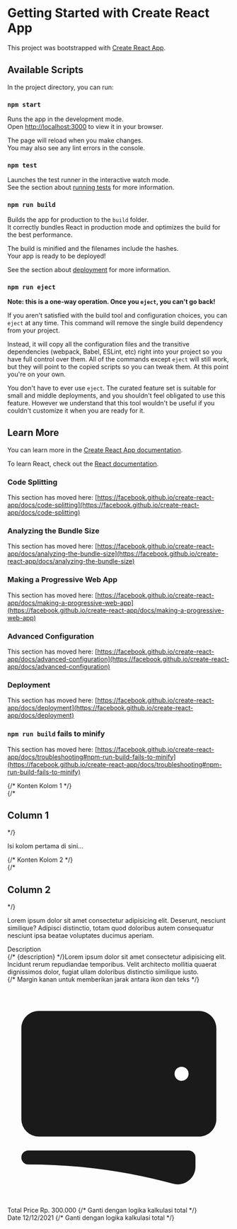 # Getting Started with Create React App

This project was bootstrapped with [Create React App](https://github.com/facebook/create-react-app).

## Available Scripts

In the project directory, you can run:

### `npm start`

Runs the app in the development mode.\
Open [http://localhost:3000](http://localhost:3000) to view it in your browser.

The page will reload when you make changes.\
You may also see any lint errors in the console.

### `npm test`

Launches the test runner in the interactive watch mode.\
See the section about [running tests](https://facebook.github.io/create-react-app/docs/running-tests) for more information.

### `npm run build`

Builds the app for production to the `build` folder.\
It correctly bundles React in production mode and optimizes the build for the best performance.

The build is minified and the filenames include the hashes.\
Your app is ready to be deployed!

See the section about [deployment](https://facebook.github.io/create-react-app/docs/deployment) for more information.

### `npm run eject`

**Note: this is a one-way operation. Once you `eject`, you can't go back!**

If you aren't satisfied with the build tool and configuration choices, you can `eject` at any time. This command will remove the single build dependency from your project.

Instead, it will copy all the configuration files and the transitive dependencies (webpack, Babel, ESLint, etc) right into your project so you have full control over them. All of the commands except `eject` will still work, but they will point to the copied scripts so you can tweak them. At this point you're on your own.

You don't have to ever use `eject`. The curated feature set is suitable for small and middle deployments, and you shouldn't feel obligated to use this feature. However we understand that this tool wouldn't be useful if you couldn't customize it when you are ready for it.

## Learn More

You can learn more in the [Create React App documentation](https://facebook.github.io/create-react-app/docs/getting-started).

To learn React, check out the [React documentation](https://reactjs.org/).

### Code Splitting

This section has moved here: [https://facebook.github.io/create-react-app/docs/code-splitting](https://facebook.github.io/create-react-app/docs/code-splitting)

### Analyzing the Bundle Size

This section has moved here: [https://facebook.github.io/create-react-app/docs/analyzing-the-bundle-size](https://facebook.github.io/create-react-app/docs/analyzing-the-bundle-size)

### Making a Progressive Web App

This section has moved here: [https://facebook.github.io/create-react-app/docs/making-a-progressive-web-app](https://facebook.github.io/create-react-app/docs/making-a-progressive-web-app)

### Advanced Configuration

This section has moved here: [https://facebook.github.io/create-react-app/docs/advanced-configuration](https://facebook.github.io/create-react-app/docs/advanced-configuration)

### Deployment

This section has moved here: [https://facebook.github.io/create-react-app/docs/deployment](https://facebook.github.io/create-react-app/docs/deployment)

### `npm run build` fails to minify

This section has moved here: [https://facebook.github.io/create-react-app/docs/troubleshooting#npm-run-build-fails-to-minify](https://facebook.github.io/create-react-app/docs/troubleshooting#npm-run-build-fails-to-minify)

 <div className="flex mt-8">
                        <div className="w-1/2 p-4">
                            {/* Konten Kolom 1 */}
                            <div className="bg-gray-200 p-4">
                                {/* <h2 className="text-lg font-bold">Column 1</h2> */}
                                <p>Isi kolom pertama di sini...</p>
                            </div>
                        </div>
                        <div className="w-1/2 p-4">
                            {/* Konten Kolom 2 */}
                            <div className=" p-4">
                                {/* <h2 className="text-lg font-bold ">Column 2</h2> */}
                                <p className='w-[400px] text-white' style={{ textJustify: 'inter-word', margin: '0 auto' }}> Lorem ipsum dolor sit amet consectetur adipisicing elit. Deserunt, nesciunt similique? Adipisci distinctio, totam quod doloribus autem consequatur nesciunt ipsa beatae voluptates ducimus aperiam.</p>
                            </div>
                        </div>
                    </div>

<div className="w-[80%] mx-auto mt-12">
                <Typography variant="h4" color="white">
                    Description
                </Typography>
                <div className="w-[50%] text-start text-white mt-2">
                    {/* {description} */}Lorem ipsum dolor sit amet consectetur adipisicing elit. Incidunt rerum repudiandae temporibus. Velit architecto mollitia quaerat dignissimos dolor, fugiat ullam doloribus distinctio similique iusto.
                </div>
            </div>

<div className="mr-4" style={{ marginTop: '-250px' }}> {/* Margin kanan untuk memberikan jarak antara ikon dan teks */}
                        <svg
                            xmlns="http://www.w3.org/2000/svg"
                            viewBox="0 0 24 24"
                            fill="currentColor"
                            className="h-[20px] w-[20px] mr-2 mb-8 ml-2"
                        >
                            <path d="M12 7.5a2.25 2.25 0 100 4.5 2.25 2.25 0 000-4.5z" />
                            <path
                                fillRule="evenodd"
                                d="M1.5 4.875C1.5 3.839 2.34 3 3.375 3h17.25c1.035 0 1.875.84 1.875 1.875v9.75c0 1.036-.84 1.875-1.875 1.875H3.375A1.875 1.875 0 011.5 14.625v-9.75zM8.25 9.75a3.75 3.75 0 117.5 0 3.75 3.75 0 01-7.5 0zM18.75 9a.75.75 0 00-.75.75v.008c0 .414.336.75.75.75h.008a.75.75 0 00.75-.75V9.75a.75.75 0 00-.75-.75h-.008zM4.5 9.75A.75.75 0 015.25 9h.008a.75.75 0 01.75.75v.008a.75.75 0 01-.75.75H5.25a.75.75 0 01-.75-.75V9.75z"
                                clipRule="evenodd"
                            />
                            <path d="M2.25 18a.75.75 0 000 1.5c5.4 0 10.63.722 15.6 2.075 1.19.324 2.4-.558 2.4-1.82V18.75a.75.75 0 00-.75-.75H2.25z" />
                        </svg>
                    </div>
                    <div style={{ marginTop: '-250px' }}>
                        <Typography variant="h5" color="black">
                            Total Price
                        </Typography>
                        <Typography color="gray" className="mt-2 font-normal">
                            Rp. 300.000 {/* Ganti dengan logika kalkulasi total */}
                        </Typography>
                    </div>
                    <Typography variant="h5" color="black">
                        Date
                    </Typography>
                    <Typography color="gray" className="mt-2 font-normal">
                        12/12/2021 {/* Ganti dengan logika kalkulasi total */}
                    </Typography>
                </div>

